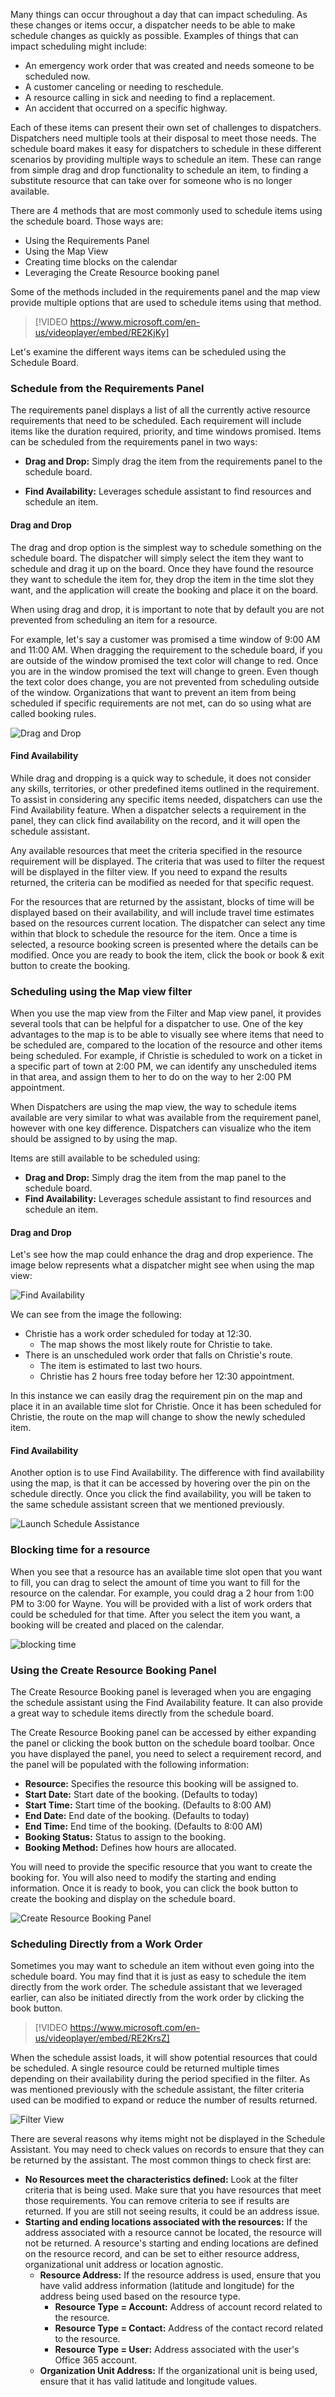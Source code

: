 Many things can occur throughout a day that can impact scheduling. As these changes or items occur, a dispatcher needs to be able to make schedule changes as quickly as possible. Examples of things that can impact scheduling might include:

-   An emergency work order that was created and needs someone to be scheduled now.
-   A customer canceling or needing to reschedule.
-   A resource calling in sick and needing to find a replacement.
-   An accident that occurred on a specific highway.

Each of these items can present their own set of challenges to dispatchers. Dispatchers need multiple tools at their disposal to meet those needs. The schedule board makes it easy for dispatchers to schedule in these different scenarios by providing multiple ways to schedule an item. These can range from simple drag and drop functionality to schedule an item, to finding a substitute resource that can take over for someone who is no longer available.

There are 4 methods that are most commonly used to schedule items using the schedule board. Those ways are:

-   Using the Requirements Panel
-   Using the Map View
-   Creating time blocks on the calendar
-   Leveraging the Create Resource booking panel

Some of the methods included in the requirements panel and the map view provide multiple options that are used to schedule items using that method.


>[!VIDEO https://www.microsoft.com/en-us/videoplayer/embed/RE2KjKy]

Let's examine the different ways items can be scheduled using the Schedule Board.


### Schedule from the Requirements Panel

The requirements panel displays a list of all the currently active resource requirements that need to be scheduled. Each requirement will include items like the duration required, priority, and time windows promised. Items can be scheduled from the requirements panel in two ways:

-   **Drag and Drop:** Simply drag the item from the requirements panel to the schedule board.

-   **Find Availability:** Leverages schedule assistant to find resources and schedule an item.

#### Drag and Drop

The drag and drop option is the simplest way to schedule something on the schedule board. The dispatcher will simply select the item they want to schedule and drag it up on the board. Once they have found the
resource they want to schedule the item for, they drop the item in the time slot they want, and the application will create the booking and place it on the board.

When using drag and drop, it is important to note that by default you are not prevented from scheduling an item for a resource.

For example, let's say a customer was promised a time window of 9:00 AM and 11:00 AM. When dragging the requirement to the schedule board, if you are outside of the window promised the text color will change to
red. Once you are in the window promised the text will change to green. Even though the text color does change, you are not prevented from scheduling outside of the window. Organizations that want to prevent an
item from being scheduled if specific requirements are not met, can do so using what are called booking rules.

![Drag and Drop](../media/MSO-Unit3-1.png)

#### Find Availability

While drag and dropping is a quick way to schedule, it does not consider any skills, territories, or other predefined items outlined in the requirement. To assist in considering any specific items needed, dispatchers can use the Find Availability feature. When a dispatcher selects a requirement in the panel, they can click find availability on the record, and it will open the schedule assistant.

Any available resources that meet the criteria specified in the resource requirement will be displayed. The criteria that was used to filter the request will be displayed in the filter view. If you need to expand the
results returned, the criteria can be modified as needed for that specific request.

For the resources that are returned by the assistant, blocks of time will be displayed based on their availability, and will include travel time estimates based on the resources current location. The dispatcher can select any time within that block to schedule the resource for the item. Once a time is selected, a resource booking screen is presented where the details can be modified. Once you are ready to book the item, click the book or book & exit button to create the booking.

### Scheduling using the Map view filter

When you use the map view from the Filter and Map view panel, it provides several tools that can be helpful for a dispatcher to use. One of the key advantages to the map is to be able to visually see where items that need to be scheduled are, compared to the location of the resource and other items being scheduled. For example, if Christie is scheduled to work on a ticket in a specific part of town at 2:00 PM, we can identify any unscheduled items in that area, and assign them to her to do on the way to her 2:00 PM appointment.

When Dispatchers are using the map view, the way to schedule items available are very similar to what was available from the requirement panel, however with one key difference. Dispatchers can visualize who the item should be assigned to by using the map.

Items are still available to be scheduled using:

-   **Drag and Drop:** Simply drag the item from the map panel to the schedule board.
-   **Find Availability:** Leverages schedule assistant to find resources and schedule an item.

#### Drag and Drop

Let's see how the map could enhance the drag and drop experience. The image below represents what a dispatcher might see when using the map view:

![Find Availability](../media/MSO-Unit3-2.png)

We can see from the image the following:

-   Christie has a work order scheduled for today at 12:30.
    -   The map shows the most likely route for Christie to take.
-   There is an unscheduled work order that falls on Christie's route.
    -   The item is estimated to last two hours.
    -   Christie has 2 hours free today before her 12:30 appointment.

In this instance we can easily drag the requirement pin on the map and place it in an available time slot for Christie. Once it has been scheduled for Christie, the route on the map will change to show the newly scheduled item.

#### Find Availability

Another option is to use Find Availability. The difference with find availability using the map, is that it can be accessed by hovering over the pin on the schedule directly. Once you click the find availability, you will be taken to the same schedule assistant screen that we
mentioned previously.

![Launch Schedule Assistance](../media/MSO-Unit3-3.png)

### Blocking time for a resource

When you see that a resource has an available time slot open that you want to fill, you can drag to select the amount of time you want to fill for the resource on the calendar. For example, you could drag a 2 hour
from 1:00 PM to 3:00 for Wayne. You will be provided with a list of work orders that could be scheduled for that time. After you select the item you want, a booking will be created and placed on the calendar.

![blocking time](../media/MSO-Unit3-5.png)

### Using the Create Resource Booking Panel

The Create Resource Booking panel is leveraged when you are engaging the schedule assistant using the Find  Availability feature. It can also provide a great way to schedule items directly from the schedule board.

The Create Resource Booking panel can be accessed by either expanding the panel or clicking the book button on the schedule board toolbar. Once you have displayed the panel, you need to select a requirement record, and the panel will be populated with the following information:

-   **Resource:** Specifies the resource this booking will be assigned to.
-   **Start Date:** Start date of the booking. (Defaults to today)
-   **Start Time:** Start time of the booking. (Defaults to 8:00 AM)
-   **End Date:** End date of the booking. (Defaults to today)
-   **End Time:** End time of the booking. (Defaults to 8:00 AM)
-   **Booking Status:** Status to assign to the booking.
-   **Booking Method:** Defines how hours are allocated.

You will need to provide the specific resource that you want to create the booking for. You will also need to modify the starting and ending information. Once it is ready to book, you can click the book button to
create the booking and display on the schedule board.

![Create Resource Booking Panel](../media/MSO-Unit3-6.png)

### Scheduling Directly from a Work Order

Sometimes you may want to schedule an item without even going into the schedule board. You may find that it is just as easy to schedule the item directly from the work order. The schedule assistant that we leveraged earlier, can also be initiated directly from the work order by clicking the book button.

>[!VIDEO https://www.microsoft.com/en-us/videoplayer/embed/RE2KrsZ]

When the schedule assist loads, it will show potential resources that could be scheduled. A single resource could be returned multiple times depending on their availability during the period specified in the filter. As was mentioned previously with the schedule assistant, the filter criteria used can be modified to expand or reduce the number of results returned.

![Filter View](../media/MSO-Unit3-7.png)

There are several reasons why items might not be displayed in the Schedule Assistant. You may need to check values on records to ensure that they can be returned by the assistant. The most common things to check first are:

-   **No Resources meet the characteristics defined:** Look at the filter criteria that is being used. Make sure that you have resources that meet those requirements. You can remove criteria to see if results are returned. If you are still not seeing results, it could be an address issue.
-   **Starting and ending locations associated with the resources:** If the address associated with a resource cannot be located, the resource will not be returned. A resource's starting and ending locations are defined on the resource record, and can be set to either resource address, organizational unit address or location agnostic.
    -   **Resource Address:** If the resource address is used, ensure that you have valid address information (latitude and longitude) for the address being used based on the resource type.
        -   **Resource Type = Account:** Address of account record related to the resource.
        -   **Resource Type = Contact:** Address of the contact record related to the resource.
        -   **Resource Type = User:** Address associated with the user's Office 365 account.
    -   **Organization Unit Address:** If the organizational unit is being used, ensure that it has valid latitude and longitude values.


